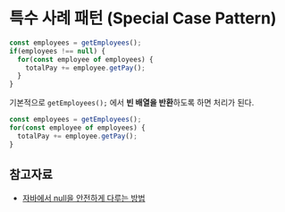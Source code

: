 # 특수 사례 패턴 (Special Case Pattern)

```ts
const employees = getEmployees();
if(employees !== null) {
  for(const employee of employees) {
    totalPay += employee.getPay();
  }
}
```

기본적으로 `getEmployees();` 에서 **빈 배열을 반환**하도록 하면 처리가 된다.

```ts
const employees = getEmployees();
for(const employee of employees) {
  totalPay += employee.getPay();
}
```

## 참고자료

- [자바에서 null을 안전하게 다루는 방법](https://www.slideshare.net/gyumee/null-142590829)
